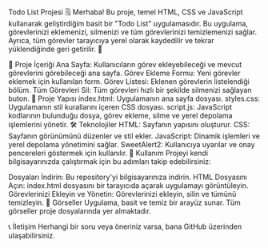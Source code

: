 
Todo List Projesi 🗒️
Merhaba! Bu proje, temel HTML, CSS ve JavaScript kullanarak geliştirdiğim basit bir "Todo List" uygulamasıdır. Bu uygulama, görevlerinizi eklemenizi, silmenizi ve tüm görevlerinizi temizlemenizi sağlar. Ayrıca, tüm görevler tarayıcıya yerel olarak kaydedilir ve tekrar yüklendiğinde geri getirilir. 🌟

📄 Proje İçeriği
Ana Sayfa: Kullanıcıların görev ekleyebileceği ve mevcut görevlerini görebileceği ana sayfa.
Görev Ekleme Formu: Yeni görevler eklemek için kullanılan form.
Görev Listesi: Eklenen görevlerin listelendiği bölüm.
Tüm Görevleri Sil: Tüm görevleri hızlı bir şekilde silmenizi sağlayan buton.
📂 Proje Yapısı
index.html: Uygulamanın ana sayfa dosyası.
styles.css: Uygulamanın stil kurallarını içeren CSS dosyası.
script.js: JavaScript kodlarının bulunduğu dosya, görev ekleme, silme ve yerel depolama işlemlerini yönetir.
🛠️ Teknolojiler
HTML: Sayfanın yapısını oluşturur.
CSS: Sayfanın görünümünü düzenler ve stil ekler.
JavaScript: Dinamik işlemleri ve yerel depolama yönetimini sağlar.
SweetAlert2: Kullanıcıya uyarılar ve onay pencereleri göstermek için kullanılır.
🚀 Kullanım
Projeyi kendi bilgisayarınızda çalıştırmak için bu adımları takip edebilirsiniz:

Dosyaları İndirin: Bu repository'yi bilgisayarınıza indirin.
HTML Dosyasını Açın: index.html dosyasını bir tarayıcıda açarak uygulamayı görüntüleyin.
Görevlerinizi Ekleyin ve Yönetin: Görevlerinizi ekleyin, silin ve tümünü temizleyin.
🎨 Görseller
Uygulama, basit ve temiz bir arayüz sunar. Tüm görseller proje dosyalarında yer almaktadır.

📞 İletişim
Herhangi bir soru veya öneriniz varsa, bana GitHub üzerinden ulaşabilirsiniz.
